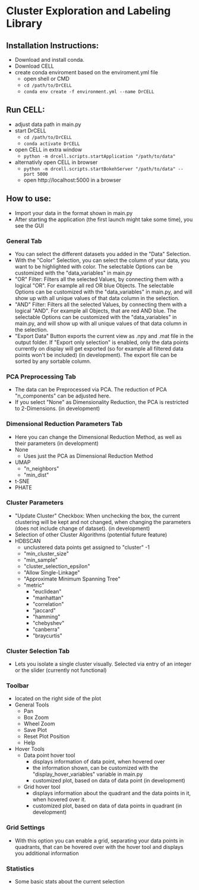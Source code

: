 # Cluster Exploration and Labeling Library

## Installation Instructions:
- Download and install conda.
- Download CELL
- create conda enviroment based on the enviroment.yml file
	- open shell or CMD
	- `cd /path/to/DrCELL`
	- `conda env create -f environment.yml --name DrCELL`
## Run CELL:
- adjust data path in main.py
- start DrCELL
	- `cd /path/to/DrCELL`
	- `conda activate DrCELL`
- open CELL in extra window
 	- `python -m drcell.scripts.startApplication "/path/to/data"`
- alternativly open CELL in browser
	- `python -m drcell.scripts.startBokehServer "/path/to/data" --port 5000`
  	- open [](http://localhost:5000)http://localhost:5000 in a browser 

## How to use:
- Import your data in the format shown in main.py
- After starting the application (the first launch might take some time), you see the GUI
### General Tab
- You can select the different datasets you added in the "Data" Selection.
- With the "Color" Selection, you can select the column of your data, you want to be highlighted with color. The selectable Options can be customized with the "data_variables" in main.py
- "OR" Filter: Filters all the selected Values, by connecting them with a logical "OR". For example all red OR blue Objects. The selectable Options can be customized with the "data_variables" in main.py, and will show up with all unique values of that data column in the selection.
- "AND" Filter: Filters all the selected Values, by connecting them with a logical "AND". For example all Objects, that are red AND blue. The selectable Options can be customized with the "data_variables" in main.py, and will show up with all unique values of that data column in the selection.
- "Export Data" Button exports the current view as .npy and .mat file in the output folder. If "Export only selection" is enabled, only the data points currently on display will get exported (so for example all filtered data points won't be included) (in development). The export file can be sorted by any sortable column.
### PCA Preprocessing Tab
- The data can be Preprocessed via PCA. The reduction of PCA "n_components" can be adjusted here.
- If you select "None" as Dimensionality Reduction, the PCA is restricted to 2-Dimensions. (in development)
### Dimensional Reduction Parameters Tab
- Here you can change the Dimensional Reduction Method, as well as their parameters (in development)
- None
  - Uses just the PCA as Dimensional Reduction Method
- UMAP
  - "n_neighbors"
  - "min_dist"
- t-SNE
- PHATE
### Cluster Parameters
- "Update Cluster" Checkbox: When unchecking the box, the current clustering will be kept and not changed, when changing the parameters (does not include change of dataset). (in development)
- Selection of other Cluster Algorithms (potential future feature)
- HDBSCAN
  - unclustered data points get assigned to "cluster" -1
  - "min_cluster_size"
  - "min_sample"
  - "cluster_selection_epsilon"
  - "Allow Single-Linkage"
  - "Approximate Minimum Spanning Tree"
  - "metric"
    - "euclidean"
    - "manhattan"
    - "correlation"
    - "jaccard"
    - "hamming"
    - "chebyshev"
    - "canberra"
    - "braycurtis"
### Cluster Selection Tab
- Lets you isolate a single cluster visually. Selected via entry of an integer or the slider (currently not functional)
### Toolbar
- located on the right side of the plot
- General Tools
  - Pan
  - Box Zoom
  - Wheel Zoom
  - Save Plot
  - Reset Plot Position
  - Help
- Hover Tools
  - Data point hover tool
    - displays information of data point, when hovered over
    - the information shown, can be customized with the "display_hover_variables" variable in main.py
    - customized plot, based on data of data point (in development)
  - Grid hover tool
    - displays information about the quadrant and the data points in it, when hovered over it.
	- customized plot, based on data of data points in quadrant (in development)

### Grid Settings
- With this option you can enable a grid, separating your data points in quadrants, that can be hovered over with the hover tool and displays you additional information

### Statistics
- Some basic stats about the current selection

